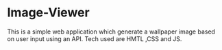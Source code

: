 # Image-Viewer
This is a simple web application which generate a wallpaper image based on user input using an API. Tech used are HMTL ,CSS and JS.
